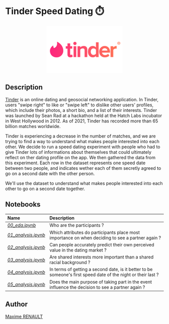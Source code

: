 # Tinder Speed Dating ⏱️

<p align="center">
   <img src='./data/logo.png' height='150'>
</p>


## Description

[Tinder](https://tinder.com/fr) is an online dating and geosocial networking application. In Tinder, users "swipe right" to like or "swipe left" to dislike other users' profiles, which include their photos, a short bio, and a list of their interests. Tinder was launched by Sean Rad at a hackathon held at the Hatch Labs incubator in West Hollywood in 2012. As of 2021, Tinder has recorded more than 65 billion matches worldwide.

Tinder is experiencing a decrease in the number of matches, and we are trying to find a way to understand what makes people interested into each other. We decide to run a speed dating experiment with people who had to give Tinder lots of informations about themselves that could ultimately reflect on ther dating profile on the app. We then gathered the data from this experiment. Each row in the dataset represents one speed date between two people, and indicates wether each of them secretly agreed to go on a second date with the other person.

We'll use the dataset to understand what makes people interested into each other to go on a second date together.

## Notebooks

| Name | Description |
|:-|:-|
| [_00_eda.ipynb_](./notebooks/00_eda.ipynb) | Who are the participants ? |
| [_01_analysis.ipynb_](./notebooks/01_analysis.ipynb) | Which attributes do participants place most importance on when deciding to see a partner again ? |
| [_02_analysis.ipynb_](./notebooks/02_analysis.ipynb) | Can people accurately predict their own perceived value in the dating market ? |
| [_03_analysis.ipynb_](./notebooks/03_analysis.ipynb) | Are shared interests more important than a shared racial background ? |
| [_04_analysis.ipynb_](./notebooks/04_analysis.ipynb) | In terms of getting a second date, is it better to be someone's first speed date of the night or their last ? |
| [_05_analysis.ipynb_](./notebooks/05_analysis.ipynb) | Does the main purpose of taking part in the event influence the decision to see a partner again ? |

## Author

[Maxime RENAULT](https://github.com/qxzjy)